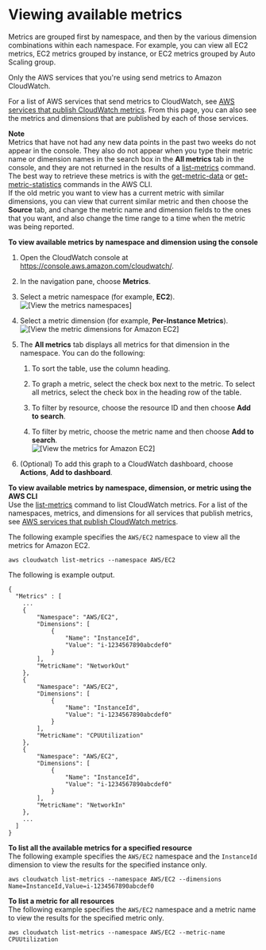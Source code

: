 # Viewing available metrics<a name="viewing_metrics_with_cloudwatch"></a>

Metrics are grouped first by namespace, and then by the various dimension combinations within each namespace\. For example, you can view all EC2 metrics, EC2 metrics grouped by instance, or EC2 metrics grouped by Auto Scaling group\.

Only the AWS services that you're using send metrics to Amazon CloudWatch\.

For a list of AWS services that send metrics to CloudWatch, see [AWS services that publish CloudWatch metrics](aws-services-cloudwatch-metrics.md)\. From this page, you can also see the metrics and dimensions that are published by each of those services\.

**Note**  
Metrics that have not had any new data points in the past two weeks do not appear in the console\. They also do not appear when you type their metric name or dimension names in the search box in the **All metrics** tab in the console, and they are not returned in the results of a [list\-metrics](https://docs.aws.amazon.com/cli/latest/reference/cloudwatch/list-metrics.html) command\. The best way to retrieve these metrics is with the [get\-metric\-data](https://docs.aws.amazon.com/cli/latest/reference/cloudwatch/get-metric-data.html) or [get\-metric\-statistics](https://docs.aws.amazon.com/cli/latest/reference/cloudwatch/get-metric-statistics.html) commands in the AWS CLI\.  
If the old metric you want to view has a current metric with similar dimensions, you can view that current similar metric and then choose the **Source** tab, and change the metric name and dimension fields to the ones that you want, and also change the time range to a time when the metric was being reported\.

**To view available metrics by namespace and dimension using the console**

1. Open the CloudWatch console at [https://console\.aws\.amazon\.com/cloudwatch/](https://console.aws.amazon.com/cloudwatch/)\.

1. In the navigation pane, choose **Metrics**\.

1. Select a metric namespace \(for example, **EC2**\)\.  
![\[View the metrics namespaces\]](http://docs.aws.amazon.com/AmazonCloudWatch/latest/monitoring/images/metric_view_categories.png)

1. Select a metric dimension \(for example, **Per\-Instance Metrics**\)\.  
![\[View the metric dimensions for Amazon EC2\]](http://docs.aws.amazon.com/AmazonCloudWatch/latest/monitoring/images/metric_view_metric_category.png)

1. The **All metrics** tab displays all metrics for that dimension in the namespace\. You can do the following:

   1. To sort the table, use the column heading\.

   1. To graph a metric, select the check box next to the metric\. To select all metrics, select the check box in the heading row of the table\.

   1. To filter by resource, choose the resource ID and then choose **Add to search**\.

   1. To filter by metric, choose the metric name and then choose **Add to search**\.  
![\[View the metrics for Amazon EC2\]](http://docs.aws.amazon.com/AmazonCloudWatch/latest/monitoring/images/metric_view_metrics.png)

1. \(Optional\) To add this graph to a CloudWatch dashboard, choose **Actions**, **Add to dashboard**\.

**To view available metrics by namespace, dimension, or metric using the AWS CLI**  
Use the [list\-metrics](https://docs.aws.amazon.com/cli/latest/reference/cloudwatch/list-metrics.html) command to list CloudWatch metrics\. For a list of the namespaces, metrics, and dimensions for all services that publish metrics, see [AWS services that publish CloudWatch metrics](aws-services-cloudwatch-metrics.md)\.

The following example specifies the `AWS/EC2` namespace to view all the metrics for Amazon EC2\.

```
aws cloudwatch list-metrics --namespace AWS/EC2
```

The following is example output\.

```
{
  "Metrics" : [
    ...
    {
        "Namespace": "AWS/EC2",
        "Dimensions": [
            {
                "Name": "InstanceId",
                "Value": "i-1234567890abcdef0"
            }
        ],
        "MetricName": "NetworkOut"
    },
    {
        "Namespace": "AWS/EC2",
        "Dimensions": [
            {
                "Name": "InstanceId",
                "Value": "i-1234567890abcdef0"
            }
        ],
        "MetricName": "CPUUtilization"
    },
    {
        "Namespace": "AWS/EC2",
        "Dimensions": [
            {
                "Name": "InstanceId",
                "Value": "i-1234567890abcdef0"
            }
        ],
        "MetricName": "NetworkIn"
    },
    ...
  ]
}
```

**To list all the available metrics for a specified resource**  
The following example specifies the `AWS/EC2` namespace and the `InstanceId` dimension to view the results for the specified instance only\.

```
aws cloudwatch list-metrics --namespace AWS/EC2 --dimensions Name=InstanceId,Value=i-1234567890abcdef0
```

**To list a metric for all resources**  
The following example specifies the `AWS/EC2` namespace and a metric name to view the results for the specified metric only\.

```
aws cloudwatch list-metrics --namespace AWS/EC2 --metric-name CPUUtilization
```